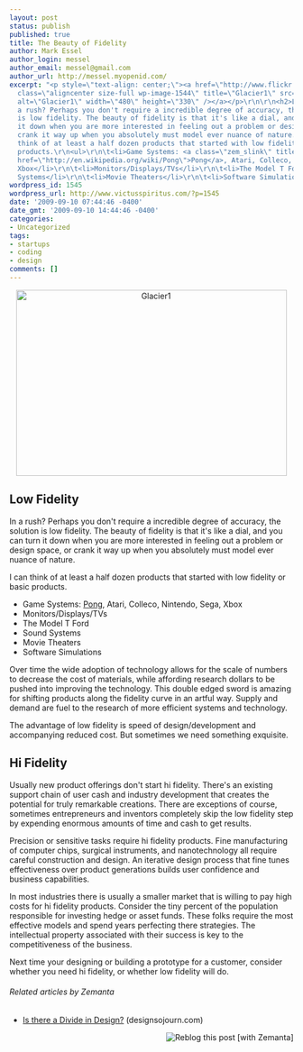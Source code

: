 ```yaml
---
layout: post
status: publish
published: true
title: The Beauty of Fidelity
author: Mark Essel
author_login: messel
author_email: messel@gmail.com
author_url: http://messel.myopenid.com/
excerpt: "<p style=\"text-align: center;\"><a href=\"http://www.flickr.com/photos/reurinkjan/3297720396/sizes/o/\"><img
  class=\"aligncenter size-full wp-image-1544\" title=\"Glacier1\" src=\"http://www.victusspiritus.com/wp-content/uploads/2009/09/Glacier1.jpg\"
  alt=\"Glacier1\" width=\"480\" height=\"330\" /></a></p>\r\n\r\n<h2>Low Fidelity</h2>\r\nIn
  a rush? Perhaps you don't require a incredible degree of accuracy, the solution
  is low fidelity. The beauty of fidelity is that it's like a dial, and you can turn
  it down when you are more interested in feeling out a problem or design space, or
  crank it way up when you absolutely must model ever nuance of nature.\r\n\r\nI can
  think of at least a half dozen products that started with low fidelity or basic
  products.\r\n<ul>\r\n\t<li>Game Systems: <a class=\"zem_slink\" title=\"Pong\" rel=\"wikipedia\"
  href=\"http://en.wikipedia.org/wiki/Pong\">Pong</a>, Atari, Colleco, Nintendo, Sega,
  Xbox</li>\r\n\t<li>Monitors/Displays/TVs</li>\r\n\t<li>The Model T Ford</li>\r\n\t<li>Sound
  Systems</li>\r\n\t<li>Movie Theaters</li>\r\n\t<li>Software Simulations"
wordpress_id: 1545
wordpress_url: http://www.victusspiritus.com/?p=1545
date: '2009-09-10 07:44:46 -0400'
date_gmt: '2009-09-10 14:44:46 -0400'
categories:
- Uncategorized
tags:
- startups
- coding
- design
comments: []
---
```

<p style="text-align: center;"><a href="http://www.flickr.com/photos/reurinkjan/3297720396/sizes/o/"><img class="aligncenter size-full wp-image-1544" title="Glacier1" src="http://www.victusspiritus.com/wp-content/uploads/2009/09/Glacier1.jpg" alt="Glacier1" width="480" height="330" /></a></p>
<h2>Low Fidelity</h2>
<p>In a rush? Perhaps you don't require a incredible degree of accuracy, the solution is low fidelity. The beauty of fidelity is that it's like a dial, and you can turn it down when you are more interested in feeling out a problem or design space, or crank it way up when you absolutely must model ever nuance of nature.</p>
<p>I can think of at least a half dozen products that started with low fidelity or basic products.</p>
<ul>
<li>Game Systems: <a class="zem_slink" title="Pong" rel="wikipedia" href="http://en.wikipedia.org/wiki/Pong">Pong</a>, Atari, Colleco, Nintendo, Sega, Xbox</li>
<li>Monitors/Displays/TVs</li>
<li>The Model T Ford</li>
<li>Sound Systems</li>
<li>Movie Theaters</li>
<li>Software Simulations<a id="more"></a><a id="more-1545"></a></li>
</ul>
<p>Over time the wide adoption of technology allows for the scale of numbers to decrease the cost of materials, while affording research dollars to be pushed into improving the technology. This double edged sword is amazing for shifting products along the fidelity curve in an artful way. Supply and demand are fuel to the research of more efficient systems and technology.</p>
<p>The advantage of low fidelity is speed of design/development and accompanying reduced cost. But sometimes we need something exquisite.</p>
<h2>Hi Fidelity</h2>
<p>Usually new product offerings don't start hi fidelity. There's an existing support chain of user cash and industry development that creates the potential for truly remarkable creations. There are exceptions of course, sometimes entrepreneurs and inventors completely skip the low fidelity step by expending enormous amounts of time and cash to get results.</p>
<p>Precision or sensitive tasks require hi fidelity products. Fine manufacturing of computer chips, surgical instruments, and nanotechnology all require careful construction and design. An iterative design process that fine tunes effectiveness over product generations builds user confidence and business capabilities.</p>
<p><span style="background-color: #ffffff;">In most industries there is usually a smaller market that is willing to pay high costs for hi fidelity products. Consider the tiny percent of the population responsible for investing hedge or asset funds. These folks require the most effective models and spend years perfecting there strategies. The intellectual property associated with their success is key to the competitiveness of the business.</span></p>
<p><span style="background-color: #ffffff;">Next time your designing or building a prototype for a customer, consider whether you need hi fidelity, or whether low fidelity will do.</span></p>
<h6 class="zemanta-related-title" style="font-size: 1em;">Related articles by Zemanta</h6>
<ul class="zemanta-article-ul">
<li class="zemanta-article-ul-li"><a class="zem_olink" title="The Constrained Future of Social Computing" href="http://www.cloudave.com/link/the-constrained-future-of-social-computing">Is there a Divide in Design?</a> (designsojourn.com)</li>
</ul>
<div class="zemanta-pixie" style="margin-top: 10px; height: 15px;"><a class="zemanta-pixie-a" title="Reblog this post [with Zemanta]" href="http://reblog.zemanta.com/zemified/689d6aaa-4705-4bda-b7db-5112128f68bf/"><img class="zemanta-pixie-img" style="border: none; float: right;" src="http://img.zemanta.com/reblog_e.png?x-id=689d6aaa-4705-4bda-b7db-5112128f68bf" alt="Reblog this post [with Zemanta]" /></a><span class="zem-script more-related pretty-attribution"><script src="http://static.zemanta.com/readside/loader.js" type="text/javascript"></script></span></div>
